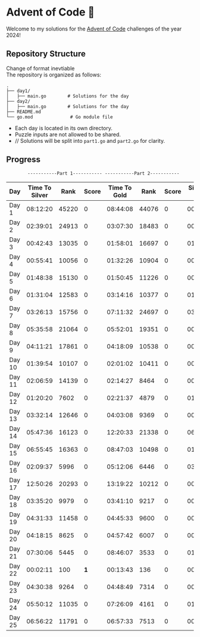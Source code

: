 # Advent of Code 🎄

Welcome to my solutions for the [Advent of Code](https://adventofcode.com/2024) challenges of the year 2024!

## Repository Structure

Change of format inevtiable  
The repository is organized as follows:

```text
.
├── day1/
│   ├── main.go        # Solutions for the day
├── day2/
│   ├── main.go        # Solutions for the day
├── README.md
└── go.mod              # Go module file
```

- Each day is located in its own directory.
- Puzzle inputs are not allowed to be shared.
- // Solutions will be split into `part1.go` and `part2.go` for clarity.

## Progress

            -----------Part 1----------- -----------Part 2-----------

| Day    | Time To Silver | Rank  | Score | Time To Gold | Rank  | Score | Silver to Gold | Accumulated Score |
| ------ | -------------- | ----- | ----- | ------------ | ----- | ----- | -------------- | ----------------- |
| Day 1  | 08:12:20       | 45220 | 0     | 08:44:08     | 44076 | 0     | 00:31:48       | 0                 |
| Day 2  | 02:39:01       | 24913 | 0     | 03:07:30     | 18483 | 0     | 00:28:29       | 0                 |
| Day 3  | 00:42:43       | 13035 | 0     | 01:58:01     | 16697 | 0     | 01:15:18       | 0                 |
| Day 4  | 00:55:41       | 10056 | 0     | 01:32:26     | 10904 | 0     | 00:36:45       | 0                 |
| Day 5  | 01:48:38       | 15130 | 0     | 01:50:45     | 11226 | 0     | 00:02:07       | 0                 |
| Day 6  | 01:31:04       | 12583 | 0     | 03:14:16     | 10377 | 0     | 01:43:12       | 0                 |
| Day 7  | 03:26:13       | 15756 | 0     | 07:11:32     | 24697 | 0     | 03:45:19       | 0                 |
| Day 8  | 05:35:58       | 21064 | 0     | 05:52:01     | 19351 | 0     | 00:16:03       | 0                 |
| Day 9  | 04:11:21       | 17861 | 0     | 04:18:09     | 10538 | 0     | 00:06:48       | 0                 |
| Day 10 | 01:39:54       | 10107 | 0     | 02:01:02     | 10411 | 0     | 00:21:08       | 0                 |
| Day 11 | 02:06:59       | 14139 | 0     | 02:14:27     | 8464  | 0     | 00:07:28       | 0                 |
| Day 12 | 01:20:20       | 7602  | 0     | 02:21:37     | 4879  | 0     | 01:01:17       | 0                 |
| Day 13 | 03:32:14       | 12646 | 0     | 04:03:08     | 9369  | 0     | 00:30:54       | 0                 |
| Day 14 | 05:47:36       | 16123 | 0     | 12:20:33     | 21338 | 0     | 06:32:57       | 0                 |
| Day 15 | 06:55:45       | 16363 | 0     | 08:47:03     | 10498 | 0     | 01:51:18       | 0                 |
| Day 16 | 02:09:37       | 5996  | 0     | 05:12:06     | 6446  | 0     | 03:02:29       | 0                 |
| Day 17 | 12:50:26       | 20293 | 0     | 13:19:22     | 10212 | 0     | 00:28:56       | 0                 |
| Day 18 | 03:35:20       | 9979  | 0     | 03:41:10     | 9217  | 0     | 00:05:50       | 0                 |
| Day 19 | 04:31:33       | 11458 | 0     | 04:45:33     | 9600  | 0     | 00:14:00       | 0                 |
| Day 20 | 04:18:15       | 8625  | 0     | 04:57:42     | 6007  | 0     | 00:39:27       | 0                 |
| Day 21 | 07:30:06       | 5445  | 0     | 08:46:07     | 3533  | 0     | 01:16:01       | 0                 |
| Day 22 | 00:02:11       | 100   | **1** | 00:13:43     | 136   | 0     | 00:11:32       | **1**             |
| Day 23 | 04:30:38       | 9264  | 0     | 04:48:49     | 7314  | 0     | 00:18:11       | **1**             |
| Day 24 | 05:50:12       | 11035 | 0     | 07:26:09     | 4161  | 0     | 01:35:57       | **1**             |
| Day 25 | 06:56:22       | 11791 | 0     | 06:57:33     | 7513  | 0     | 00:01:11       | **1**             |
